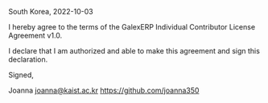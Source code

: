 South Korea, 2022-10-03

I hereby agree to the terms of the GalexERP Individual Contributor License Agreement v1.0.

I declare that I am authorized and able to make this agreement and sign this declaration.

Signed,

Joanna joanna@kaist.ac.kr https://github.com/joanna350
